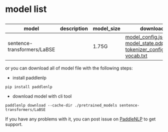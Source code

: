 #  model list

##  

| model  | description | model_size  | download         |
| --- | --- | --- | --- |
|sentence-transformers/LaBSE|  | 1.75G | [model_config.json](https://bj.bcebos.com/paddlenlp/models/community/sentence-transformers/LaBSE/model_config.json)<br>[model_state.pdparams](https://bj.bcebos.com/paddlenlp/models/community/sentence-transformers/LaBSE/model_state.pdparams)<br>[tokenizer_config.json](https://bj.bcebos.com/paddlenlp/models/community/sentence-transformers/LaBSE/tokenizer_config.json)<br>[vocab.txt](https://bj.bcebos.com/paddlenlp/models/community/sentence-transformers/LaBSE/vocab.txt) |

or you can download all of model file with the following steps:

* install paddlenlp

```shell
pip install paddlenlp
```

* download model with cli tool

```shell
paddlenlp download --cache-dir ./pretrained_models sentence-transformers/LaBSE
```

If you have any problems with it, you can post issue on [PaddleNLP](https://github.com/PaddlePaddle/PaddleNLP) to get support.
